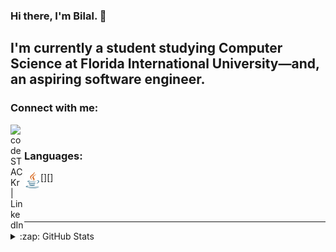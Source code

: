 ### Hi there, I'm Bilal. 👋

## I'm currently a student studying Computer Science at Florida International University—and, an aspiring software engineer.

### Connect with me: 

[<img align="left" alt="codeSTACKr | LinkedIn" width="22px" src="https://cdn.jsdelivr.net/npm/simple-icons@v3/icons/linkedin.svg" />][linkedin]

<br />

### Languages:

[<img align="left" alt="Java" width="26px" src="https://raw.githubusercontent.com/github/explore/80688e429a7d4ef2fca1e82350fe8e3517d3494d/topics/java/java.png" />][]

<br />
<br />

---

<details>
  <summary>:zap: GitHub Stats</summary>

  <img align="left" alt="Bilal's GitHub Stats" src="https://github-readme-stats.vercel.app/api?username=bilal98ali&show_icons=true&hide_border=true"/>

</details>

[website]: 
[twitter]:
[youtube]:
[instagram]:
[linkedin]: https://linkedin.com/in/bilal98ali
